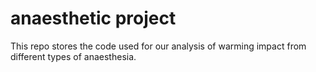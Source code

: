 # anaesthetic project

This repo stores the code used for our analysis of warming impact from different types of anaesthesia.